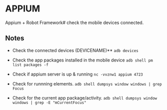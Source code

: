 # APPIUM #
Appium + Robot Framework# check the mobile devices connected.

## Notes ##
- Check the connected devices (DEVICENAME)**
`adb devices`

- Check the app packages installed in the mobile device
`adb shell pm list packages -f`

- Check if appium server is up & running
`nc -vvznw1 appium 4723`

- Check for runnning elements.
`adb shell dumpsys window windows | grep Focus`

- Check for the current app package/activity.
`adb shell dumpsys window windows | grep -E "mCurrentFocus"`
